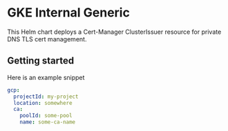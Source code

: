 # GKE Internal Generic

This Helm chart deploys a Cert-Manager ClusterIssuer resource for private DNS TLS cert management.

## Getting started

Here is an example snippet

```yaml
gcp:
  projectId: my-project
  location: somewhere
  ca:
    poolId: some-pool
    name: some-ca-name
```
